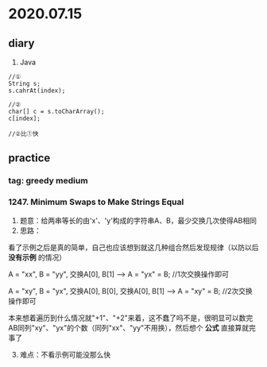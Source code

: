 # 2020.07.15
## diary
1. Java
```
//①
String s;
s.cahrAt(index);

//②
char[] c = s.toCharArray();
c[index];

//②比①快
```
## practice
### tag: greedy medium
### 1247. Minimum Swaps to Make Strings Equal
1. 题意：给两串等长的由'x'、'y'构成的字符串A、B，最少交换几次使得AB相同
2. 思路：

看了示例之后是真的简单，自己也应该想到就这几种组合然后发现规律（以防以后 __没有示例__ 的情况）

A = "xx", B = "yy", 交换A[0], B[1]  --> A = "yx" = B;  //1次交换操作即可

A = "xy", B = "yx", 交换A[0], B[0], 交换A[0], B[1]  --> A = "xy" = B;  //2次交换操作即可

本来想着遍历到什么情况就"+1"、"+2"来着，这不蠢了吗不是，很明显可以数完AB同列"xy"、"yx"的个数（同列"xx"、"yy"不用换），然后想个 __公式__ 直接算就完事了

3. 难点：不看示例可能没那么快
